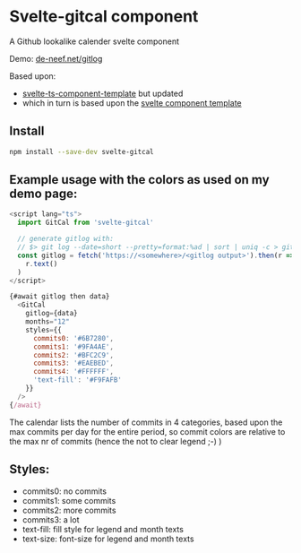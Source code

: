 # Svelte-gitcal component 
A Github lookalike calender svelte component

Demo: [de-neef.net/gitlog](https://de-neef.net/gitlog)

Based upon: 
- [svelte-ts-component-template](https://github.com/patrickroberts/svelte-ts-component-template) but updated
- which in turn is based upon the [svelte component template](https://github.com/sveltejs/component-template)

## Install

```bash
npm install --save-dev svelte-gitcal
```

## Example usage with the colors as used on my demo page:

```js
<script lang="ts">
  import GitCal from 'svelte-gitcal'

  // generate gitlog with:
  // $> git log --date=short --pretty=format:%ad | sort | uniq -c > git.log
  const gitlog = fetch('https://<somewhere>/<gitlog output>').then(r =>
    r.text()
  )
</script>

{#await gitlog then data}
  <GitCal 
    gitlog={data} 
    months="12" 
    styles={{
      commits0: '#6B7280',
      commits1: '#9FA4AE',
      commits2: '#BFC2C9',
      commits3: '#EAEBED',
      commits4: '#FFFFFF',
      'text-fill': '#F9FAFB'
    }}
  />
{/await}
```

The calendar lists the number of commits in 4 categories, based upon the max commits per day for the entire period, so commit colors are relative to the max nr of commits (hence the not to clear legend ;-) )

## Styles:
- commits0: no commits
- commits1: some commits
- commits2: more commits
- commits3: a lot
- text-fill: fill style for legend and month texts
- text-size: font-size for legend and month texts



